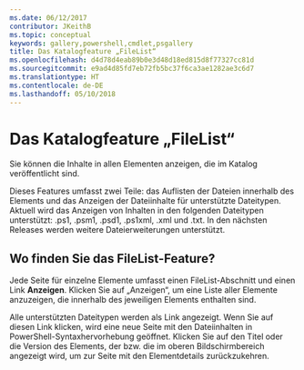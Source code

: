 ```yaml
---
ms.date: 06/12/2017
contributor: JKeithB
ms.topic: conceptual
keywords: gallery,powershell,cmdlet,psgallery
title: Das Katalogfeature „FileList“
ms.openlocfilehash: d4d78d4eab89b0e3d48d18ed815d8f77327cc81d
ms.sourcegitcommit: e9ad4d85fd7eb72fb5bc37f6ca3ae1282ae3c6d7
ms.translationtype: HT
ms.contentlocale: de-DE
ms.lasthandoff: 05/10/2018
---
```

# <a name="filelist-feature-in-the-gallery"></a>Das Katalogfeature „FileList“

Sie können die Inhalte in allen Elementen anzeigen, die im Katalog veröffentlicht sind.

Dieses Features umfasst zwei Teile: das Auflisten der Dateien innerhalb des Elements und das Anzeigen der Dateiinhalte für unterstützte Dateitypen. Aktuell wird das Anzeigen von Inhalten in den folgenden Dateitypen unterstützt: .ps1, .psm1, .psd1, .ps1xml, .xml und .txt. In den nächsten Releases werden weitere Dateierweiterungen unterstützt.

## <a name="where-to-find-filelist"></a>Wo finden Sie das FileList-Feature?

Jede Seite für einzelne Elemente umfasst einen FileList-Abschnitt und einen Link **Anzeigen**. Klicken Sie auf „Anzeigen“, um eine Liste aller Elemente anzuzeigen, die innerhalb des jeweiligen Elements enthalten sind.

Alle unterstützten Dateitypen werden als Link angezeigt. Wenn Sie auf diesen Link klicken, wird eine neue Seite mit den Dateiinhalten in PowerShell-Syntaxhervorhebung geöffnet. Klicken Sie auf den Titel oder die Version des Elements, der bzw. die im oberen Bildschirmbereich angezeigt wird, um zur Seite mit den Elementdetails zurückzukehren.